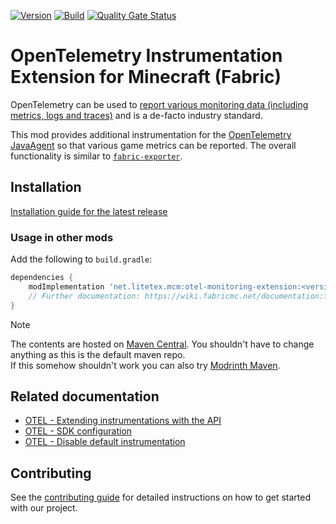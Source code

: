<!-- modrinth_exclude.start -->

[![Version](https://img.shields.io/modrinth/v/mcm-otel-monitoring-extension)](https://modrinth.com/mod/mcm-otel-monitoring-extension)
[![Build](https://img.shields.io/github/actions/workflow/status/litetex-oss/mcm-otel-monitoring-extension/check-build.yml?branch=dev)](https://github.com/litetex-oss/mcm-otel-monitoring-extension/actions/workflows/check-build.yml?query=branch%3Adev)
[![Quality Gate Status](https://sonarcloud.io/api/project_badges/measure?project=litetex-oss_mcm-otel-monitoring-extension&metric=alert_status)](https://sonarcloud.io/dashboard?id=litetex-oss_mcm-otel-monitoring-extension)

# OpenTelemetry Instrumentation Extension for Minecraft (Fabric)

<!-- modrinth_exclude.end -->

OpenTelemetry can be used to [report various monitoring data (including metrics, logs and traces)](https://opentelemetry.io/docs/what-is-opentelemetry/) and is a de-facto industry standard.

This mod provides additional instrumentation for the [OpenTelemetry JavaAgent](https://opentelemetry.io/docs/zero-code/java/agent/) so that various game metrics can be reported. The overall functionality is similar to [``fabric-exporter``](https://github.com/ruscalworld/fabric-exporter).

<!-- modrinth_exclude.start -->

## Installation
[Installation guide for the latest release](https://github.com/litetex-oss/mcm-otel-monitoring-extension/releases/latest#Installation)

### Usage in other mods

Add the following to ``build.gradle``:
```groovy
dependencies {
    modImplementation 'net.litetex.mcm:otel-monitoring-extension:<version>'
    // Further documentation: https://wiki.fabricmc.net/documentation:fabric_loom
}
```

> [!NOTE]
> The contents are hosted on [Maven Central](https://repo.maven.apache.org/maven2/net/litetex/mcm/). You shouldn't have to change anything as this is the default maven repo.<br/>
> If this somehow shouldn't work you can also try [Modrinth Maven](https://support.modrinth.com/en/articles/8801191-modrinth-maven).

## Related documentation
* [OTEL - Extending instrumentations with the API](https://opentelemetry.io/docs/zero-code/java/agent/api/)
* [OTEL - SDK configuration](https://opentelemetry.io/docs/languages/java/configuration)
* [OTEL - Disable default instrumentation](https://opentelemetry.io/docs/zero-code/java/agent/disable/#enable-manual-instrumentation-only)

## Contributing
See the [contributing guide](./CONTRIBUTING.md) for detailed instructions on how to get started with our project.

<!-- modrinth_exclude.end -->
